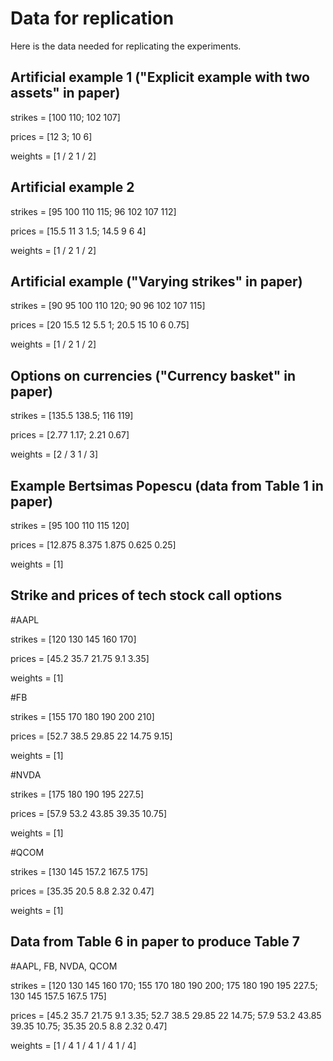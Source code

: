 # Data for replication

Here is the data needed for replicating the experiments. 


## Artificial example 1 ("Explicit example with two assets" in paper)

strikes = [100 110; 102 107]


prices = [12 3; 10 6]

weights = [1 / 2 1 / 2]


## Artificial example 2

strikes = [95 100 110 115;
    96 102 107 112]

prices = [15.5 11 3 1.5;
    14.5 9 6 4]

weights = [1 / 2 1 / 2]


## Artificial example ("Varying strikes" in paper)

strikes = [90 95 100 110 120;
    90 96 102 107 115]
    
prices = [20 15.5 12 5.5 1;
    20.5 15 10 6 0.75]
  
weights = [1 / 2 1 / 2]


## Options on currencies ("Currency basket" in paper)

strikes = [135.5 138.5;
    116 119]
    
prices = [2.77 1.17;
    2.21 0.67]
    
weights = [2 / 3 1 / 3]


## Example Bertsimas Popescu (data from Table 1 in paper)

strikes = [95 100 110 115 120]

prices = [12.875 8.375 1.875 0.625 0.25]

weights = [1]

## Strike and prices of tech stock call options 

#AAPL

strikes = [120 130 145 160 170]

prices = [45.2 35.7 21.75 9.1 3.35]

weights = [1]

#FB

strikes = [155 170 180 190 200 210]

prices = [52.7 38.5 29.85 22 14.75 9.15]

weights = [1]

#NVDA

strikes = [175 180 190 195 227.5]

prices = [57.9 53.2 43.85 39.35 10.75]

weights = [1]

#QCOM

strikes = [130 145 157.2 167.5 175]

prices = [35.35 20.5 8.8 2.32 0.47]

weights = [1]

## Data from Table 6 in paper to produce Table 7

#AAPL, FB, NVDA, QCOM

strikes = [120 130 145 160 170;
    155 170 180 190 200;
    175 180 190 195 227.5;
    130 145 157.5 167.5 175]
    
prices = [45.2 35.7 21.75 9.1 3.35;
    52.7 38.5 29.85 22 14.75;
    57.9 53.2 43.85 39.35 10.75;
    35.35 20.5 8.8 2.32 0.47]

weights = [1 / 4 1 / 4 1 / 4 1 / 4]
